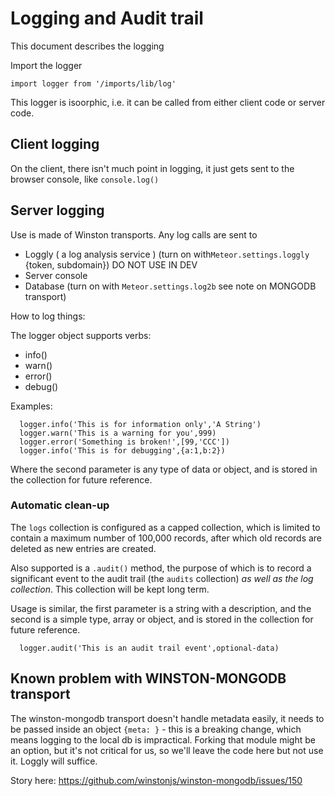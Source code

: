 # Logging and Audit trail

This document describes the logging

Import the logger

```
import logger from '/imports/lib/log'
```

This logger is isoorphic, i.e. it can be called from either client code or server code.

## Client logging

On the client, there isn't much point in logging, it just gets sent to the browser console, like `console.log()`

## Server logging

Use is made of Winston transports. Any log calls are sent to

- Loggly ( a log analysis service ) (turn on with`Meteor.settings.loggly` {token, subdomain}) DO NOT USE IN DEV
- Server console
- Database (turn on with `Meteor.settings.log2b` see note on MONGODB transport)

How to log things:

The logger object supports verbs:

- info()
- warn()
- error()
- debug()

Examples:

```
  logger.info('This is for information only','A String')
  logger.warn('This is a warning for you',999)
  logger.error('Something is broken!',[99,'CCC'])
  logger.info('This is for debugging',{a:1,b:2})
```

Where the second parameter is any type of data or object, and is stored in the collection for future reference.

### Automatic clean-up

The `logs` collection is configured as a capped collection, which is limited to contain a maximum number of 100,000 records, after which old records are deleted as new entries are created.

Also supported is a `.audit()` method, the purpose of which is to record a significant event to the audit trail (the `audits` collection) _as well as the log collection_. This collection will be kept long term.

Usage is similar, the first parameter is a string with a description, and the second is a simple type, array or object, and is stored in the collection for future reference.

```
  logger.audit('This is an audit trail event',optional-data)
```

## Known problem with WINSTON-MONGODB transport

The winston-mongodb transport doesn't handle metadata easily, it needs to be passed
inside an object `{meta: }` - this is a breaking change, which means logging to the local db
is impractical. Forking that module might be an option, but it's not critical for us,
so we'll leave the code here but not use it. Loggly will suffice.

Story here: https://github.com/winstonjs/winston-mongodb/issues/150
